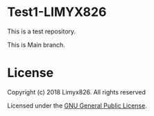 # Test1-LIMYX826
This is a test repository.


This is Main branch.

# License
Copyright (c) 2018 Limyx826. All rights reserved

Licensed under the [GNU General Public License](LICENSE).
